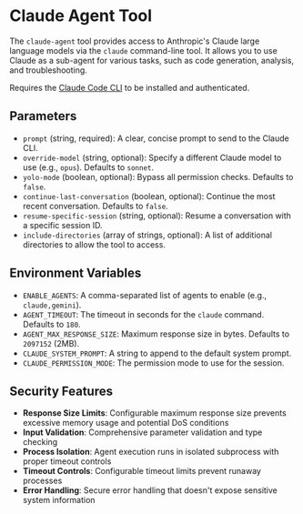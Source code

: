 # Claude Agent Tool

The `claude-agent` tool provides access to Anthropic's Claude large language models via the `claude` command-line tool. It allows you to use Claude as a sub-agent for various tasks, such as code generation, analysis, and troubleshooting.

Requires the [Claude Code CLI](https://www.anthropic.com/claude-code) to be installed and authenticated.

## Parameters

- `prompt` (string, required): A clear, concise prompt to send to the Claude CLI.
- `override-model` (string, optional): Specify a different Claude model to use (e.g., `opus`). Defaults to `sonnet`.
- `yolo-mode` (boolean, optional): Bypass all permission checks. Defaults to `false`.
- `continue-last-conversation` (boolean, optional): Continue the most recent conversation. Defaults to `false`.
- `resume-specific-session` (string, optional): Resume a conversation with a specific session ID.
- `include-directories` (array of strings, optional): A list of additional directories to allow the tool to access.

## Environment Variables

- `ENABLE_AGENTS`: A comma-separated list of agents to enable (e.g., `claude,gemini`).
- `AGENT_TIMEOUT`: The timeout in seconds for the `claude` command. Defaults to `180`.
- `AGENT_MAX_RESPONSE_SIZE`: Maximum response size in bytes. Defaults to `2097152` (2MB).
- `CLAUDE_SYSTEM_PROMPT`: A string to append to the default system prompt.
- `CLAUDE_PERMISSION_MODE`: The permission mode to use for the session.

## Security Features

- **Response Size Limits**: Configurable maximum response size prevents excessive memory usage and potential DoS conditions
- **Input Validation**: Comprehensive parameter validation and type checking
- **Process Isolation**: Agent execution runs in isolated subprocess with proper timeout controls
- **Timeout Controls**: Configurable timeout limits prevent runaway processes
- **Error Handling**: Secure error handling that doesn't expose sensitive system information
